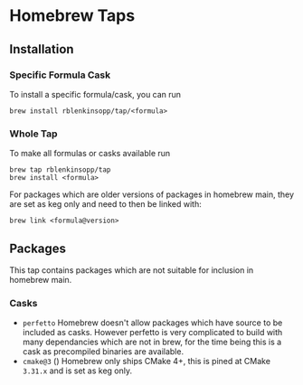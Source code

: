# Homebrew Taps

## Installation

### Specific Formula Cask

To install a specific formula/cask, you can run
```shell
brew install rblenkinsopp/tap/<formula>
```

### Whole Tap

To make all formulas or casks available run
```shell
brew tap rblenkinsopp/tap
brew install <formula>
```

For packages which are older versions of packages in homebrew main, they are set as keg only and need to then be linked with:

```shell
brew link <formula@version>
```

## Packages

This tap contains packages which are not suitable for inclusion in homebrew main.

### Casks

- `perfetto` Homebrew doesn't allow packages which have source to be included as casks. However perfetto is very complicated to build with many dependancies which are not in brew, for the time being this is a cask as precompiled binaries are available.
- `cmake@3` () Homebrew only ships CMake 4+, this is pined at CMake `3.31.x` and is set as keg only.
